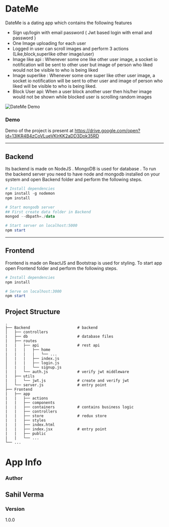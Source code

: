 # DateMe
DateMe is a dating app which contains the following features

* Sign up/login with email password ( Jwt based login with email and password )
* One Image uploading for each user
* Logged in user can scroll images and perform 3 actions
(Like,block,superlike other image/user)
* Image like api : Whenever some one like other user image, a socket io notification will be sent to other user but image of person who liked would not be visible to who is being liked
* Image superlike : Whenever some one super like other user image, a socket io notification will be sent to other user and image of person who liked will be visible to who is being liked.
* Block User api: When a user block another user then his/her image would not be shown while blocked user is
scrolling random images

<img src="Frontend/public/Screenshot.png" alt="DateMe Demo"/>

### Demo
Demo of the project is present at https://drive.google.com/open?id=13IKR4B4zCoVLueVKlrKK2aDD3Dok35RD

---

## Backend 
Its backend is made on NodeJS . MongoDB is used for database . To run the backend server you need to have node and mongodb installed on your system and open Backend folder and perform the following steps.

```powershell
# Install dependencies
npm install -g nodemon
npm install

# Start mongodb server
## First create data folder in Backend  
mongod --dbpath=./data

# Start server on localhost:5000
npm start
```

---

## Frontend
Frontend is made on ReactJS and Bootstrap is used for styling. To start app open Frontend folder and perform the following steps.

```powershell
# Install dependencies
npm install

# Serve on localhost:3000
npm start
```


## Project Structure
    .
    ├── Backend                     # backend
    │   ├── controllers              
    |   ├── db                      # database files
    |   ├── routes  
    |   |   ├── api                 # rest api              
    |   |   |   ├── home                
    |   |   |   |   └── ...    
    │   |   |   ├── index.js       
    │   |   |   ├── login.js       
    │   |   |   └── signup.js       
    |   |   └── auth.js             # verify jwt middleware
    |   ├── utils                   
    |   |   └── jwt.js              # create and verify jwt
    │   └── server.js               # entry point
    ├── Frontend                          
    |   ├── app                                    
    |   |   ├── actions  
    |   |   ├── components                
    |   |   ├── containers          # contains business logic
    |   |   ├── controllers         
    |   |   ├── store               # redux store
    |   |   ├── styles
    |   |   ├── index.html
    |   |   ├── index.jsx           # entry point
    |   |   ├── public              
    |   |   └── ...
    └── ...


# App Info
### Author 
Sahil Verma
---

### Version 
1.0.0

